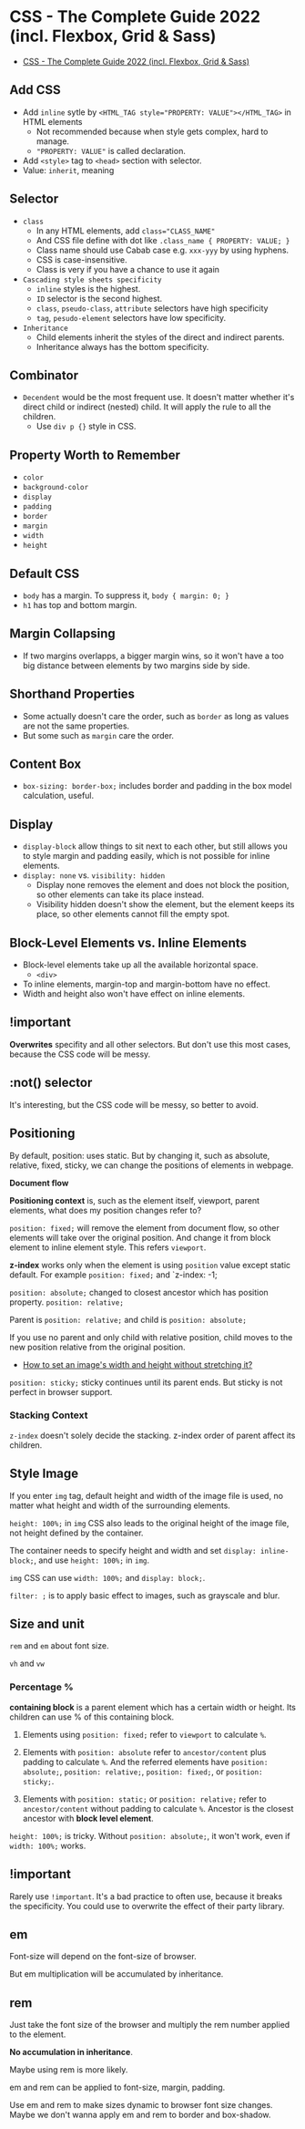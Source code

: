 # CSS - The Complete Guide 2022 (incl. Flexbox, Grid & Sass)

- [CSS - The Complete Guide 2022 (incl. Flexbox, Grid & Sass)](https://www.udemy.com/course/css-the-complete-guide-incl-flexbox-grid-sass/)

## Add CSS

- Add `inline` sytle by `<HTML_TAG style="PROPERTY: VALUE"></HTML_TAG>` in HTML elements
  - Not recommended because when style gets complex, hard to manage.
  - `"PROPERTY: VALUE"` is called declaration.
- Add `<style>` tag to `<head>` section with selector.
- Value: `inherit`, meaning 

## Selector

- `class`
  - In any HTML elements, add `class="CLASS_NAME"`
  - And CSS file define with dot like `.class_name { PROPERTY: VALUE; }`
  - Class name should use Cabab case e.g. `xxx-yyy` by using hyphens.
  - CSS is case-insensitive.
  - Class is very if you have a chance to use it again
- `Cascading style sheets specificity`
  - `inline` styles is the highest.
  - `ID` selector is the second highest.
  - `class`, `pseudo-class`, `attribute` selectors have high specificity
  - `tag`, `pesudo-element` selectors have low specificity.
- `Inheritance`
  - Child elements inherit the styles of the direct and indirect parents.
  - Inheritance always has the bottom specificity.

## Combinator

- `Decendent` would be the most frequent use. It doesn't matter whether it's direct child or indirect (nested) child. It will apply the rule to all the children.
  - Use `div p {}` style in CSS.

## Property Worth to Remember

- `color`
- `background-color`
- `display`
- `padding`
- `border`
- `margin`
- `width`
- `height`

## Default CSS

- `body` has a margin. To suppress it, `body { margin: 0; }`
- `h1` has top and bottom margin.

## Margin Collapsing

- If two margins overlapps, a bigger margin wins, so it won't have a too big distance between elements by two margins side by side.

## Shorthand Properties

- Some actually doesn't care the order, such as `border` as long as values are not the same properties.
- But some such as `margin` care the order.

## Content Box

- `box-sizing: border-box;` includes border and padding in the box model calculation, useful.

## Display

- `display-block` allow things to sit next to each other, but still allows you to style margin and padding easily, which is not possible for inline elements.
- `display: none` vs. `visibility: hidden`
  - Display none removes the element and does not block the position, so other elements can take its place instead.
  - Visibility hidden doesn't show the element, but the element keeps its place, so other elements cannot fill the empty spot.

## Block-Level Elements vs. Inline Elements

- Block-level elements take up all the available horizontal space.
  - `<div>`
- To inline elements, margin-top and margin-bottom have no effect.
- Width and height also won't have effect on inline elements.

## !important

**Overwrites** specifity and all other selectors. But don't use this most cases, because the CSS code will be messy.

## :not() selector

It's interesting, but the CSS code will be messy, so better to avoid.

## Positioning

By default, position: uses static. But by changing it, such as absolute, relative, fixed, sticky, we can change the positions of elements in webpage.

**Document flow**

**Positioning context** is, such as the element itself, viewport, parent elements, what does my position changes refer to?

`position: fixed;` will remove the element from document flow, so other elements will take over the original position. And change it from block element to inline element style. This refers `viewport`.

**z-index** works only when the element is using `position` value except static default. For example `position: fixed;` and `z-index: -1;

`position: absolute;` changed to closest ancestor which has position property. 
`position: relative;` 

Parent is `position: relative;` and child is `position: absolute;`

If you use no parent and only child with relative position, child moves to the new position relative from the original position.

- [How to set an image's width and height without stretching it?](https://stackoverflow.com/questions/1733006/how-to-set-an-images-width-and-height-without-stretching-it)

`position: sticky;` sticky continues until its parent ends. But sticky is not perfect in browser support.

### Stacking Context

`z-index` doesn't solely decide the stacking. z-index order of parent affect its children.

## Style Image

If you enter `img` tag, default height and width of the image file is used, no matter what height and width of the surrounding elements.

`height: 100%;` in `img` CSS also leads to the original height of the image file, not height defined by the container.

The container needs to specify height and width and set `display: inline-block;`, and use `height: 100%;` in `img`.

`img` CSS can use `width: 100%;` and `display: block;`.

`filter: ;` is to apply basic effect to images, such as grayscale and blur.

## Size and unit

`rem` and `em` about font size.

`vh` and `vw`

### Percentage %

**containing block** is a parent element which has a certain width or height. Its children can use % of this containing block.

1. Elements using `position: fixed;` refer to `viewport` to calculate `%`.

2. Elements with `position: absolute` refer to `ancestor/content` plus padding to calculate `%`. And the referred elements have `position: absolute;`, `position: relative;`, `position: fixed;`, or `position: sticky;`.

3. Elements with `position: static;` or `position: relative;` refer to `ancestor/content` without padding to calculate `%`. Ancestor is the closest ancestor with **block level element**.

`height: 100%;` is tricky. Without `position: absolute;`, it won't work, even if `width: 100%;` works.

## !important

Rarely use `!important`. It's a bad practice to often use, because it breaks the specificity. You could use to overwrite the effect of their party library.

## em

Font-size will depend on the font-size of browser. 

But em multiplication will be accumulated by inheritance.

## rem

Just take the font size of the browser and multiply the rem number applied to the element. 

**No accumulation in inheritance**.

Maybe using rem is more likely.

em and rem can be applied to font-size, margin, padding.

Use em and rem to make sizes dynamic to browser font size changes. Maybe we don't wanna apply em and rem to border and box-shadow.